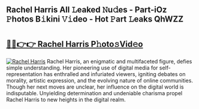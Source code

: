 ## Rachel Harris All 𝙻eaked 𝙽u𝚍es - Part-iOz 𝙿hotos B𝚒kini 𝚅𝚒deo - Hot 𝙿art 𝙻eaks QhWZZ

# <h2><a href="http://ld0e059.urlbe.top/?page=Rachel+Harris">🔗🔗👉👉 Rachel Harris P𝚑oto𝚜Vid𝚎o</a></h2>

[![Rachel Harris](https://i.imgur.com/eBuTRDB.gif)](http://ld0e059.urlbe.top/?page=Rachel+Harris)
Rachel Harris, an enigmatic and multifaceted figure, defies simple understanding. Her pioneering use of digital media for self-representation has enthralled and infuriated viewers, igniting debates on morality, artistic expression, and the evolving nature of online communities. Though her next moves are unclear, her influence on the digital world is indisputable. Unyielding determination and undeniable charisma propel Rachel Harris to new heights in the digital realm.
